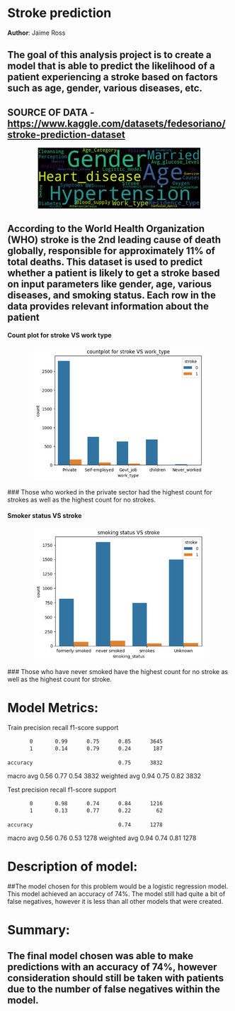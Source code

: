 # Stroke prediction
**Author**: Jaime Ross

## The goal of this analysis project is to create a model that is able to predict the likelihood of a patient experiencing a stroke based on factors such as age, gender, various diseases, etc.

## SOURCE OF DATA - https://www.kaggle.com/datasets/fedesoriano/stroke-prediction-dataset

<p align = "center"> 
  <img src = "https://github.com/JaimeRoss/Data-Science/blob/main/images.png">
</p>

## According to the World Health Organization (WHO) stroke is the 2nd leading cause of death globally, responsible for approximately 11% of total deaths. This dataset is used to predict whether a patient is likely to get a stroke based on input parameters like gender, age, various diseases, and smoking status. Each row in the data provides relevant information about the patient


#### Count plot for stroke VS work type

<p align = "center"> 
  <img src = "https://github.com/JaimeRoss/Data-Science/blob/main/1.PNG">
</p>
### Those who worked in the private sector had the highest count for strokes as well as the highest count for no strokes.

#### Smoker status VS stroke

<p align = "center"> 
  <img src = "https://github.com/JaimeRoss/Data-Science/blob/main/2.PNG">
</p>
### Those who have never smoked have the highest count for no stroke as well as the highest count for stroke.

# Model Metrics:

Train
               precision    recall  f1-score   support

           0       0.99      0.75      0.85      3645
           1       0.14      0.79      0.24       187

    accuracy                           0.75      3832
   macro avg       0.56      0.77      0.54      3832
weighted avg       0.94      0.75      0.82      3832

Test
               precision    recall  f1-score   support

           0       0.98      0.74      0.84      1216
           1       0.13      0.77      0.22        62

    accuracy                           0.74      1278
   macro avg       0.56      0.76      0.53      1278
weighted avg       0.94      0.74      0.81      1278



# Description of model:
##The model chosen for this problem would be a logistic regression model. This model achieved an accuracy of 74%. The model still had quite a bit of false negatives, however it is less than all other models that were created.

# Summary:
## The final model chosen was able to make predictions with an accuracy of 74%, however consideration should still be taken with patients due to the number of false negatives within the model.
